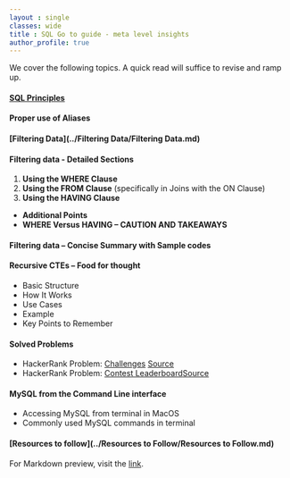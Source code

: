 ```yaml
---
layout : single
classes: wide
title : SQL Go to guide - meta level insights
author_profile: true
---
```


We cover the following topics. A quick read will suffice to revise and ramp up.  
  
#### [SQL Principles](../SQL%20Principles/SQL%20Principles.md)

#### Proper use of Aliases

#### [Filtering Data](../Filtering Data/Filtering Data.md)

#### Filtering data - Detailed Sections
1. **Using the WHERE Clause**
2. **Using the FROM Clause** (specifically in Joins with the ON Clause)
3. **Using the HAVING Clause**
- **Additional Points**
- **WHERE Versus HAVING – CAUTION AND TAKEAWAYS**

#### Filtering data – Concise Summary with Sample codes

#### Recursive CTEs – Food for thought
- Basic Structure
- How It Works
- Use Cases
- Example
- Key Points to Remember

#### Solved Problems
- HackerRank Problem: [Challenges](../Solved%20Problems/HackerRank%20Problem/Challenges/Challenges.md) [Source](https://www.hackerrank.com/challenges/challenges/problem)
- HackerRank Problem: [Contest Leaderboard](../Solved%20Problems/HackerRank%20Problem/Contest%20Leaderboard/Contest%20Leaderboard.md)[Source](https://www.hackerrank.com/challenges/contest-leaderboard/problem)

#### MySQL from the Command Line interface
- Accessing MySQL from terminal in MacOS
- Commonly used MySQL commands in terminal

#### [Resources to follow](../Resources to Follow/Resources to Follow.md)

For Markdown preview, visit the [link](https://markdownlivepreview.com).
